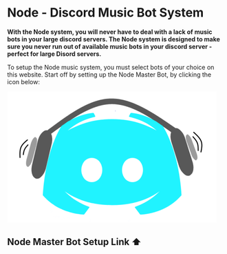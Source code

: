 # Node - Discord Music Bot System


 **With the Node system, you will never have to deal with a lack of music bots in your large discord servers. The Node system is designed to make sure you never run out of available music bots in your discord server - perfect for large Disord servers.**


To setup the Node music system, you must select bots of your choice on this website. Start off by setting up the Node Master Bot, by clicking the icon below:

 <a href="https://discord.com/api/oauth2/authorize?client_id=831063769768919091&permissions=277504&scope=bot">
  <img src="https://raw.githubusercontent.com/Node-Bot/Node/gh-pages/Node%20Master.png">
  <target="_blank"> <a/>

   ## Node Master Bot Setup Link ⬆️
   
   


